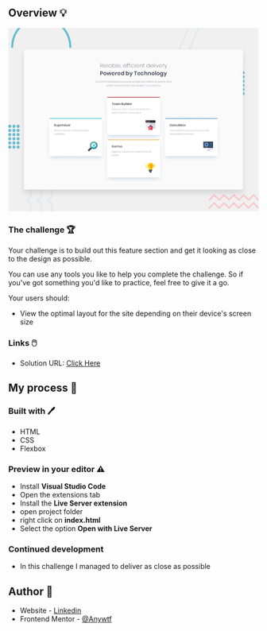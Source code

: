 ## Overview 💡

![img](https://github.com/Anywtf/frontendmentor/blob/main/four-card-feature-section-master/design/desktop-preview.jpg)

### The challenge 🏆

Your challenge is to build out this feature section and get it looking as close to the design as possible.

You can use any tools you like to help you complete the challenge. So if you've got something you'd like to practice, feel free to give it a go.

Your users should:

- View the optimal layout for the site depending on their device's screen size

### Links 🖱️

- Solution URL: [Click Here](https://solution-anywtf-four-card-feature-section-master.netlify.app/)

## My process 📝

### Built with 🖊️

- HTML
- CSS
- Flexbox

### Preview in your editor ⚠️

- Install **Visual Studio Code**
- Open the extensions tab
- Install the **Live Server extension**
- open project folder
- right click on **index.html**
- Select the option **Open with Live Server**

### Continued development

- In this challenge I managed to deliver as close as possible

## Author 💁

- Website - [Linkedin](https://www.linkedin.com/in/apnmacedo/)
- Frontend Mentor - [@Anywtf](https://www.frontendmentor.io/profile/Anywtf)
